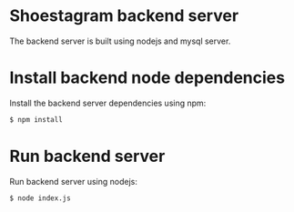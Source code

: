 # Shoestagram backend server
The backend server is built using nodejs and mysql server.


# Install backend node dependencies
Install the backend server dependencies using npm:

```sh
$ npm install
```

# Run backend server
Run backend server using nodejs:

```sh
$ node index.js
```

